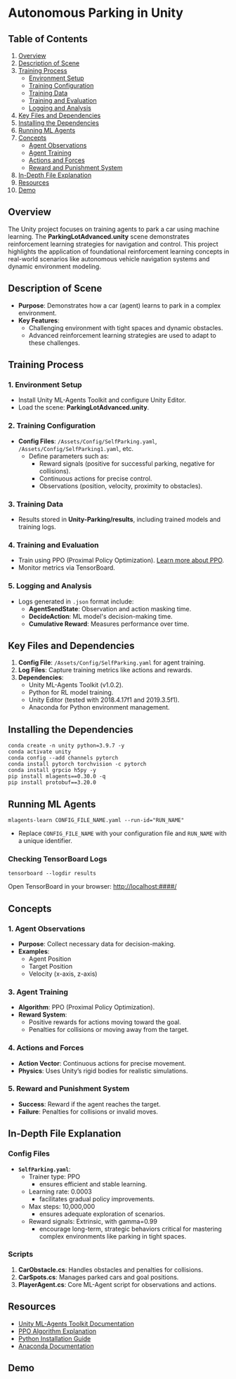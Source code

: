 # Autonomous Parking in Unity

## Table of Contents

1. [Overview](#overview)
2. [Description of Scene](#description-of-scene)
3. [Training Process](#training-process)
    - [Environment Setup](#1-environment-setup)
    - [Training Configuration](#2-training-configuration)
    - [Training Data](#3-training-data)
    - [Training and Evaluation](#4-training-and-evaluation)
    - [Logging and Analysis](#5-logging-and-analysis)
4. [Key Files and Dependencies](#key-files-and-dependencies)
5. [Installing the Dependencies](#installing-the-dependencies)
6. [Running ML Agents](#running-ml-agents)
7. [Concepts](#concepts)
    - [Agent Observations](#1-agent-observations)
    - [Agent Training](#3-agent-training)
    - [Actions and Forces](#4-actions-and-forces)
    - [Reward and Punishment System](#5-reward-and-punishment-system)
8. [In-Depth File Explanation](#in-depth-file-explanation)
9. [Resources](#resources)
10. [Demo](#demo)


## Overview

The Unity project focuses on training agents to park a car using machine learning. The **ParkingLotAdvanced.unity** scene demonstrates reinforcement learning strategies for navigation and control. This project highlights the application of foundational reinforcement learning concepts in real-world scenarios like autonomous vehicle navigation systems and dynamic environment modeling.

## Description of Scene

- **Purpose**: Demonstrates how a car (agent) learns to park in a complex environment.
- **Key Features**:
    - Challenging environment with tight spaces and dynamic obstacles.
    - Advanced reinforcement learning strategies are used to adapt to these challenges.

## Training Process

### 1. Environment Setup

- Install Unity ML-Agents Toolkit and configure Unity Editor.
- Load the scene: **ParkingLotAdvanced.unity**.

### 2. Training Configuration

- **Config Files**: `/Assets/Config/SelfParking.yaml`, `/Assets/Config/SelfParking1.yaml`, etc.
    - Define parameters such as:
        - Reward signals (positive for successful parking, negative for collisions).
        - Continuous actions for precise control.
        - Observations (position, velocity, proximity to obstacles).

### 3. Training Data

- Results stored in **Unity-Parking/results**, including trained models and training logs.

### 4. Training and Evaluation

- Train using PPO (Proximal Policy Optimization). [Learn more about PPO](https://medium.com/@danushidk507/ppo-algorithm-3b33195de14a).
- Monitor metrics via TensorBoard.

### 5. Logging and Analysis

- Logs generated in `.json` format include:
    - **AgentSendState**: Observation and action masking time.
    - **DecideAction**: ML model's decision-making time.
    - **Cumulative Reward**: Measures performance over time.

## Key Files and Dependencies

1. **Config File**: `/Assets/Config/SelfParking.yaml` for agent training.
2. **Log Files**: Capture training metrics like actions and rewards.
3. **Dependencies**:
    - Unity ML-Agents Toolkit (v1.0.2).
    - Python for RL model training.
    - Unity Editor (tested with 2018.4.17f1 and 2019.3.5f1).
    - Anaconda for Python environment management.

## Installing the Dependencies

```
conda create -n unity python=3.9.7 -y
conda activate unity
conda config --add channels pytorch
conda install pytorch torchvision -c pytorch
conda install grpcio h5py -y
pip install mlagents==0.30.0 -q
pip install protobuf==3.20.0
```

## Running ML Agents

```
mlagents-learn CONFIG_FILE_NAME.yaml --run-id="RUN_NAME"
```

- Replace `CONFIG_FILE_NAME` with your configuration file and `RUN_NAME` with a unique identifier.

### Checking TensorBoard Logs

```
tensorboard --logdir results
```

Open TensorBoard in your browser: [http://localhost:####/](http://localhost/####/)

## Concepts

### 1. Agent Observations

- **Purpose**: Collect necessary data for decision-making.
- **Examples**:
    - Agent Position
    - Target Position
    - Velocity (x-axis, z-axis)

### 3. Agent Training

- **Algorithm**: PPO (Proximal Policy Optimization).
- **Reward System**:
    - Positive rewards for actions moving toward the goal.
    - Penalties for collisions or moving away from the target.

### 4. Actions and Forces

- **Action Vector**: Continuous actions for precise movement.
- **Physics**: Uses Unity’s rigid bodies for realistic simulations.

### 5. Reward and Punishment System

- **Success**: Reward if the agent reaches the target.
- **Failure**: Penalties for collisions or invalid moves.

## In-Depth File Explanation

### Config Files

- **`SelfParking.yaml`**:
    - Trainer type: PPO
        - ensures efficient and stable learning.
    - Learning rate: 0.0003
        - facilitates gradual policy improvements.
    - Max steps: 10,000,000
        - ensures adequate exploration of scenarios.
    - Reward signals: Extrinsic, with gamma=0.99
        - encourage long-term, strategic behaviors critical for mastering complex environments like parking in tight spaces.

### Scripts

1. **CarObstacle.cs**: Handles obstacles and penalties for collisions.
2. **CarSpots.cs**: Manages parked cars and goal positions.
3. **PlayerAgent.cs**: Core ML-Agent script for observations and actions.

## Resources

- [Unity ML-Agents Toolkit Documentation](https://github.com/Unity-Technologies/ml-agents)
- [PPO Algorithm Explanation](https://medium.com/@danushidk507/ppo-algorithm-3b33195de14a)
- [Python Installation Guide](https://www.python.org/downloads/)
- [Anaconda Documentation](https://docs.anaconda.com/)

## Demo

